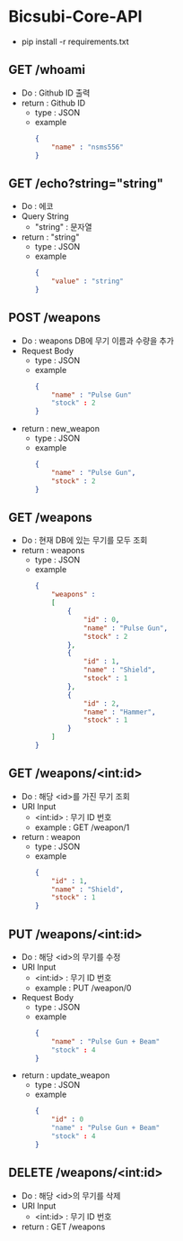 # Bicsubi-Core-API
  - pip install -r requirements.txt
  
## GET /whoami
  - Do : Github ID 출력
  - return : Github ID
    - type : JSON
    - example
      ``` JSON
      {
          "name" : "nsms556"
      }
      ```

## GET /echo?string="string"
  - Do : 에코
  - Query String
    - "string" : 문자열 
  - return : "string"
    - type : JSON
    - example
      ``` JSON
      {
          "value" : "string"
      }
      ```


## POST /weapons
  - Do : weapons DB에 무기 이름과 수량을 추가
  - Request Body
    - type : JSON
    - example
      ``` JSON
      {
          "name" : "Pulse Gun"
          "stock" : 2
      }
      ```
  - return : new_weapon
    - type : JSON
    - example
      ``` JSON
      {
          "name" : "Pulse Gun",
          "stock" : 2
      }
      ```

## GET /weapons
  - Do : 현재 DB에 있는 무기를 모두 조회
  - return : weapons
    - type : JSON
    - example
      ``` JSON
      {
          "weapons" :
          [
              {
                  "id" : 0,
                  "name" : "Pulse Gun",
                  "stock" : 2 
              },
              {
                  "id" : 1,
                  "name" : "Shield",
                  "stock" : 1
              },
              {
                  "id" : 2, 
                  "name" : "Hammer",
                  "stock" : 1
              }
          ]
      }
      ```

## GET /weapons/\<int:id>
  - Do : 해당 \<id>를 가진 무기 조회
  - URI Input
    - \<int:id> : 무기 ID 번호
    - example : GET /weapon/1
  - return : weapon
    - type : JSON
    - example
      ``` JSON
      {
          "id" : 1,
          "name" : "Shield",
          "stock" : 1
      }
      ```

## PUT /weapons/\<int:id>
  - Do : 해당 \<id>의 무기를 수정
  - URI Input
    - \<int:id> : 무기 ID 번호
    - example : PUT /weapon/0
  - Request Body
    - type : JSON
    - example 
      ``` JSON
      {
          "name" : "Pulse Gun + Beam"
          "stock" : 4
      }
      ```
  - return : update_weapon
    - type : JSON
    - example
      ``` JSON
      {
          "id" : 0
          "name" : "Pulse Gun + Beam"
          "stock" : 4
      }
      ```

## DELETE /weapons/\<int:id>
  - Do : 해당 \<id>의 무기를 삭제
  - URI Input
    - \<int:id> : 무기 ID 번호
  - return : GET /weapons
